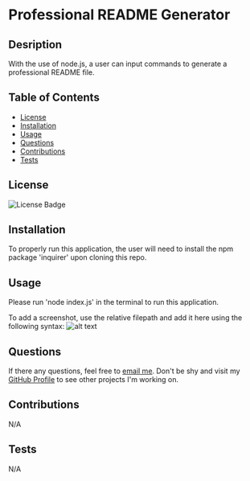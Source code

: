 # Professional README Generator

## Desription
With the use of node.js, a user can input commands to generate a professional README file.

## Table of Contents
- [License](#license)
- [Installation](#installation)
- [Usage](#usage)
- [Questions](#questions)
- [Contributions](#contributions)
- [Tests](#tests)

## License
![License Badge](https://img.shields.io/static/v1?label=license&message=None&color=blue)

## Installation
To properly run this application, the user will need to install the npm package 'inquirer' upon cloning this repo.
    
## Usage
Please run 'node index.js' in the terminal to run this application.

To add a screenshot, use the relative filepath and add it here using the following syntax:
![alt text](images/screenshot.png)

## Questions
If there any questions, feel free to [email me](mailto:dejsusf@uw.edu). Don't be shy and visit my [GitHub Profile](https://github.com/dejsusf) to see other projects I'm working on.

## Contributions
N/A

## Tests
N/A

